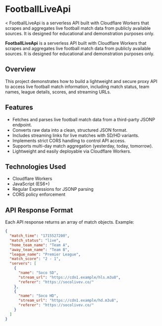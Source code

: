 # FootballLiveApi

< FootballLiveApi is a serverless API built with Cloudflare Workers that scrapes and aggregates live football match data from publicly available sources. It is designed for educational and demonstration purposes only.


**FootballLiveApi** is a serverless API built with Cloudflare Workers that scrapes and aggregates live football match data from publicly available sources. It is designed for educational and demonstration purposes only.

## Overview

This project demonstrates how to build a lightweight and secure proxy API to access live football match information, including match status, team names, league details, scores, and streaming URLs.

## Features

- Fetches and parses live football match data from a third-party JSONP endpoint.
- Converts raw data into a clean, structured JSON format.
- Includes streaming links for live matches with SD/HD variants.
- Implements strict CORS handling to control API access.
- Supports multi-day match aggregation (yesterday, today, tomorrow).
- Lightweight and easily deployable via Cloudflare Workers.

## Technologies Used

- Cloudflare Workers
- JavaScript (ES6+)
- Regular Expressions for JSONP parsing
- CORS policy enforcement

## API Response Format

Each API response returns an array of match objects. Example:

```json
{
  "match_time": "1715527200",
  "match_status": "live",
  "home_team_name": "Team A",
  "away_team_name": "Team B",
  "league_name": "Premier League",
  "match_score": "2 - 1",
  "servers": [
    {
      "name": "Soco SD",
      "stream_url": "https://cdn1.example/hls.m3u8",
      "referer": "https://socolivev.co/"
    },
    {
      "name": "Soco HD",
      "stream_url": "https://cdn1.example/hd.m3u8",
      "referer": "https://socolivev.co/"
    }
  ]
}
